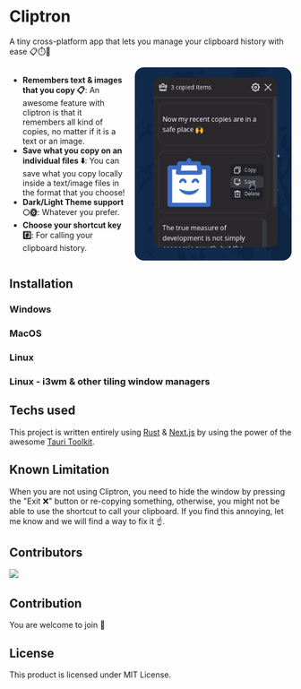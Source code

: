 # Cliptron

A tiny cross-platform app that lets you manage your clipboard history with ease 📋⏱️🍰

<div style='display: flex;'>
    <ul>
        <li>
            <strong>Remembers text & images that you copy 📋</strong>: An awesome feature with cliptron is that it remembers all kind of copies, no matter if it is a text or an image.
        </li>
        <li>
            <strong>Save what you copy on an individual files ⬇️</strong>: You can save what you copy locally inside a text/image files in the format that you choose!
        </li>
        <li>
            <strong>Dark/Light Theme support 🌕🌞</strong>: Whatever you prefer.
        </li>
        <li>
            <strong>Choose your shortcut key #️⃣</strong>: For calling your clipboard history.
        </li>
    </ul>
    <img width="280px" style="border-radius: 16px;margin-left: 16px;" src="screenshot.png" />
</div>


## Installation

### Windows
### MacOS
### Linux
### Linux - i3wm & other tiling window managers

## Techs used
This project is written entirely using [Rust](https://www.rust-lang.org/) & [Next.js](https://vercel.com/solutions/nextjs) by using the power of the awesome [Tauri Toolkit](https://tauri.app/).

## Known Limitation
When you are not using Cliptron, you need to hide the window by pressing the "Exit ❌" button or re-copying something, otherwise, you might not be able to use the shortcut to call your clipboard. If you find this annoying, let me know and we will find a way to fix it ☝️.

## Contributors
<a href = "https://github.com/fayez-nazzal/cliptron/graphs/contributors">
  <img src = "https://contrib.rocks/image?repo = fayez-nazzal/cliptron"/>
</a>

## Contribution
You are welcome to join 👋

## License
This product is licensed under MIT License.

